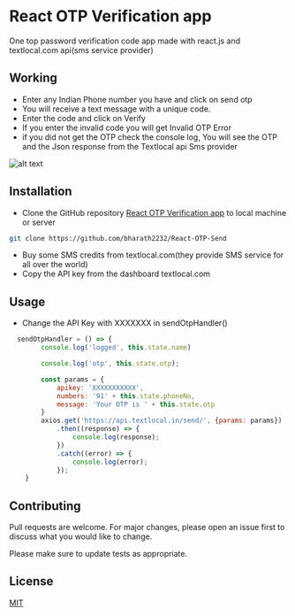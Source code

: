 # React OTP  Verification app

One top password verification code app made with react.js and textlocal.com api(sms service provider)

## Working
* Enter any Indian Phone number you have and click on send otp 
* You will receive a text message with a unique code.
* Enter the code and click on Verify 
* If you enter the invalid code  you will get Invalid OTP Error
* if you did not get the OTP check the console log, You will see the OTP and the Json response from the Textlocal api Sms provider
 
![alt text](https://bharath.fr/reactotp.gif)



## Installation

* Clone the GitHub repository [React OTP Verification app](https://github.com/bharath2232/React_Native-France-Shipping/) to local machine or server
```bash
git clone https://github.com/bharath2232/React-OTP-Send
```
* Buy some SMS credits from textlocal.com(they provide SMS service for all over the world)
* Copy the API key from the dashboard textlocal.com

## Usage
* Change the API Key with XXXXXXX in sendOtpHandler() 

```javascript
  sendOtpHandler = () => {
        console.log('logged', this.state.name)

        console.log('otp', this.state.otp);

        const params = {
            apikey: 'XXXXXXXXXXX',
            numbers: '91' + this.state.phoneNo,
            message: 'Your OTP is ' + this.state.otp
        }
        axios.get('https://api.textlocal.in/send/', {params: params})
            .then((response) => {
                console.log(response);
            })
            .catch((error) => {
                console.log(error);
            });
    }
```

## Contributing
Pull requests are welcome. For major changes, please open an issue first to discuss what you would like to change.

Please make sure to update tests as appropriate.

## License
[MIT](https://choosealicense.com/licenses/mit/)
